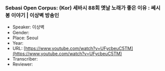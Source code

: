 ### Sebasi Open Corpus: (Kor) 세바시 88회 옛날 노래가 좋은 이유 : 쎄시봉 이야기 | 이상벽 방송인

- Speaker: 이상벽
- Gender: 
- Place: Seoul
- Year: 
- URL: [https://www.youtube.com/watch?v=UFycbeuC5TM](https://www.youtube.com/watch?v=UFycbeuC5TM)
- Transcriber: 
- Reviewer: 


